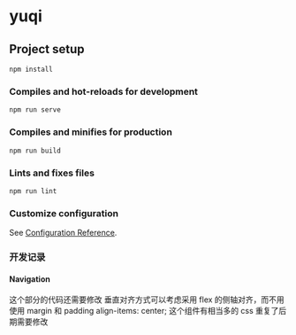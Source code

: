 # yuqi

## Project setup

```
npm install
```

### Compiles and hot-reloads for development

```
npm run serve
```

### Compiles and minifies for production

```
npm run build
```

### Lints and fixes files

```
npm run lint
```

### Customize configuration

See [Configuration Reference](https://cli.vuejs.org/config/).

### 开发记录

#### Navigation

这个部分的代码还需要修改
垂直对齐方式可以考虑采用 flex 的侧轴对齐，而不用使用 margin 和 padding
align-items: center;
这个组件有相当多的 css 重复了后期需要修改
